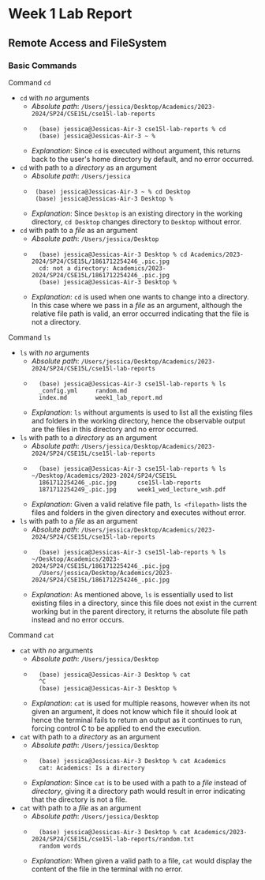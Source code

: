 # Week 1 Lab Report
## Remote Access and FileSystem

### Basic Commands
Command `cd`
- `cd` with _no_ arguments
    - _Absolute path_: `/Users/jessica/Desktop/Academics/2023-2024/SP24/CSE15L/cse15l-lab-reports`
    - ```
        (base) jessica@Jessicas-Air-3 cse15l-lab-reports % cd
        (base) jessica@Jessicas-Air-3 ~ % 
        ```
    - _Explanation_: Since `cd` is executed without argument, this returns back to the user's home directory by default, and no error occurred.
- `cd` with path to a _directory_ as an argument
    - _Absolute path_: `/Users/jessica`
    -  ```
        (base) jessica@Jessicas-Air-3 ~ % cd Desktop
        (base) jessica@Jessicas-Air-3 Desktop % 
        ```
    - _Explanation_: Since `Desktop` is an existing directory in the working directory, `cd Desktop` changes directory to `Desktop` without error.
- `cd` with path to a _file_ as an argument
    - _Absolute path_: `/Users/jessica/Desktop`
    - ```
        (base) jessica@Jessicas-Air-3 Desktop % cd Academics/2023-2024/SP24/CSE15L/1861712254246_.pic.jpg
        cd: not a directory: Academics/2023-2024/SP24/CSE15L/1861712254246_.pic.jpg
        (base) jessica@Jessicas-Air-3 Desktop % 
        ```
    - _Explanation_: `cd` is used when one wants to change into a directory. In this case where we pass in a _file_ as an argument, although the relative file path is valid, an error occurred indicating that the file is not a directory.

Command `ls`
- `ls` with _no_ arguments
    - _Absolute path_: `/Users/jessica/Desktop/Academics/2023-2024/SP24/CSE15L/cse15l-lab-reports`
    - ```
        (base) jessica@Jessicas-Air-3 cse15l-lab-reports % ls
        _config.yml		random.md
        index.md		week1_lab_report.md
        ```
    - _Explanation_: `ls` without arguments is used to list all the existing files and folders in the working directory, hence the observable output are the files in this directory and no error occurred.
- `ls` with path to a _directory_ as an argument
    - _Absolute path_: `/Users/jessica/Desktop/Academics/2023-2024/SP24/CSE15L/cse15l-lab-reports`
    - ```
        (base) jessica@Jessicas-Air-3 cse15l-lab-reports % ls ~/Desktop/Academics/2023-2024/SP24/CSE15L
        1861712254246_.pic.jpg		cse15l-lab-reports
        1871712254249_.pic.jpg		week1_wed_lecture_wsh.pdf
        ```
    - _Explanation_: Given a valid relative file path, `ls <filepath>` lists the files and folders in the given directory and executes without error.
- `ls` with path to a _file_ as an argument
    - _Absolute path_: `/Users/jessica/Desktop/Academics/2023-2024/SP24/CSE15L/cse15l-lab-reports`
    - ```
        (base) jessica@Jessicas-Air-3 cse15l-lab-reports % ls ~/Desktop/Academics/2023-2024/SP24/CSE15L/1861712254246_.pic.jpg
        /Users/jessica/Desktop/Academics/2023-2024/SP24/CSE15L/1861712254246_.pic.jpg
        ```
    - _Explanation_: As mentioned above, `ls` is essentially used to list existing files in a directory, since this file does not exist in the current working but in the parent directory, it returns the absolute file path instead and no error occurs.

Command `cat`
- `cat` with _no_ arguments
    - _Absolute path_: `/Users/jessica/Desktop`
    - ```
        (base) jessica@Jessicas-Air-3 Desktop % cat
        ^C
        (base) jessica@Jessicas-Air-3 Desktop % 
        ```
    - _Explanation_: `cat` is used for multiple reasons, however when its not given an argument, it does not know which file it should look at hence the terminal fails to return an output as it continues to run, forcing control C to be applied to end the execution.
- `cat` with path to a _directory_ as an argument
    - _Absolute path_: `/Users/jessica/Desktop`
    - ```
        (base) jessica@Jessicas-Air-3 Desktop % cat Academics
        cat: Academics: Is a directory
        ```
    - _Explanation_: Since `cat` is to be used with a path to a _file_ instead of _directory_, giving it a directory path would result in error indicating that the directory is not a file.
- `cat` with path to a _file_ as an argument
    - _Absolute path_: `/Users/jessica/Desktop`
    - ```
        (base) jessica@Jessicas-Air-3 Desktop % cat Academics/2023-2024/SP24/CSE15L/cse15l-lab-reports/random.txt
        random words
        ```
    - _Explanation_: When given a valid path to a file, `cat` would display the content of the file in the terminal with no error.